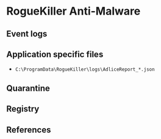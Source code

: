 # RogueKiller Anti-Malware

## Event logs

## Application specific files

* `C:\ProgramData\RogueKiller\logs\AdliceReport_*.json`

## Quarantine

## Registry

## References

